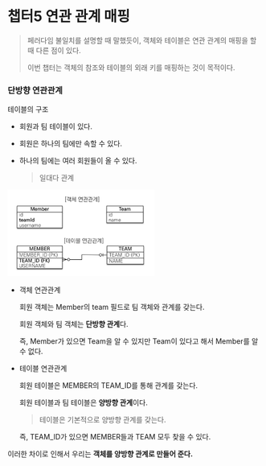 # 챕터5 연관 관계 매핑

> 페러다임 불일치를 설명할 때 말했듯이, 객체와 테이블은 연관 관계의 매핑을 할 때 다른 점이 있다.
>
> 이번 챕터는 객체의 참조와 테이블의 외래 키를 매핑하는 것이 목적이다.

### 단방향 연관관계

테이블의 구조

- 회원과 팀 테이블이 있다.

- 회원은 하나의 팀에만 속할 수 있다.

- 하나의 팀에는 여러 회원들이 올 수 있다.

  > 일대다 관계

![mapping_basic](.\images\mapping_basic.png)

- 객체 연관관계

  회원 객체는 Member의 team 필드로 팀 객체와 관계를 갖는다.

  회원 객체와 팀 객체는 **단방향 관계**다.

  즉, Member가 있으면 Team을 알 수 있지만 Team이 있다고 해서 Member를 알 수 없다.

- 테이블 연관관계

  회원 테이블은 MEMBER의 TEAM_ID를 통해 관계를 갖는다.

  회원 테이블과 팀 테이블은 **양방향 관계**이다.

  > 테이블은 기본적으로 양방향 관계를 갖는다.

  즉, TEAM_ID가 있으면 MEMBER들과 TEAM 모두 찾을 수 있다.

이러한 차이로 인해서 우리는 **객체를 양방향 관계로 만들어 준다.**